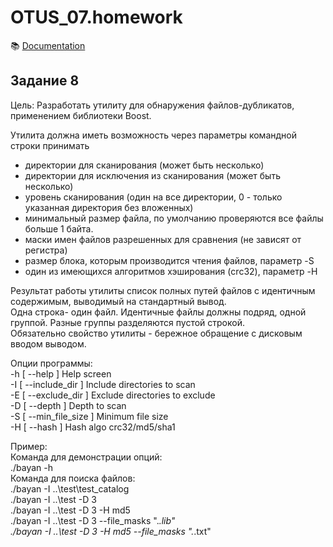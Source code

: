 # OTUS_07.homework

:books: [Documentation](https://shurafairy.github.io/OTUS_08.homework/index.html)

## Задание 8

Цель: Разработать утилиту для обнаружения файлов-дубликатов, применением  библиотеки Boost.  

Утилита должна иметь возможность через параметры командной строки принимать 
- директории для сканирования (может быть несколько) 
- директории для исключения из сканирования (может быть несколько)  
- уровень сканирования (один на все директории, 0 - только указанная директория без вложенных)
- минимальный размер файла, по умолчанию проверяются все файлы больше 1 байта.
- маски имен файлов разрешенных для сравнения (не зависят от регистра)
- размер блока, которым производится чтения файлов, параметр -S
- один из имеющихся алгоритмов хэширования (crc32), параметр -H

Результат работы утилиты список полных путей файлов с идентичным содержимым, выводимый на стандартный вывод.   
Одна строка- один файл. Идентичные файлы должны подряд, одной группой. Разные группы разделяются пустой строкой.   
Обязательно свойство утилиты - бережное обращение с дисковым вводом выводом.  

Опции программы:  
-h [ --help ]           Help screen  
-I [ --include_dir ]    Include directories to scan  
-E [ --exclude_dir ]    Exclude directories to exclude  
-D [ --depth ]          Depth to scan  
-S [ --min_file_size ]  Minimum file size  
-H [ --hash ]           Hash algo crc32/md5/sha1  

Пример:  
Команда для демонстрации опций:  
./bayan -h  
Команда для поиска файлов:  
./bayan -I ..\test\test_catalog  
./bayan -I ..\test -D 3  
./bayan -I ..\test -D 3 -H md5  
./bayan -I ..\test -D 3 --file_masks ".*.lib"  
./bayan -I ..\test -D 3 -H md5 --file_masks ".*.txt"  


